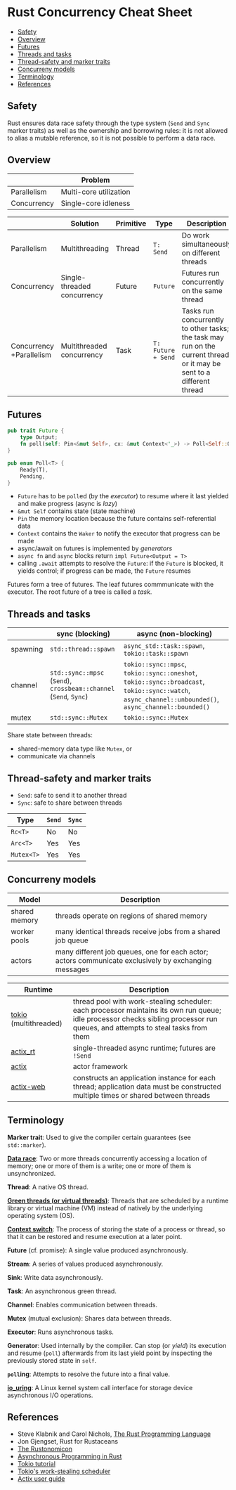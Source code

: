 <!-- markdownlint-disable MD033 -->

# Rust Concurrency Cheat Sheet

- [Safety](#safety)
- [Overview](#overview)
- [Futures](#futures)
- [Threads and tasks](#threads-and-tasks)
- [Thread-safety and marker traits](#thread-safety-and-marker-traits)
- [Concurreny models](#concurreny-models)
- [Terminology](#terminology)
- [References](#references)

## Safety

Rust ensures data race safety through the type system (`Send` and `Sync` marker traits) as well as the ownership and borrowing rules: it is not allowed to alias a mutable reference, so it is not possible to perform a data race.

## Overview

&nbsp; | Problem
------- | -------
Parallelism | Multi-core utilization
Concurrency | Single-core idleness

&nbsp; | Solution | Primitive | Type | Description | Examples
------- | ------- | ------- | ------- | ------- | -------
Parallelism | Multithreading | Thread | `T: Send` | Do work simultaneously on different threads | [`std::thread::spawn`](https://doc.rust-lang.org/std/thread/fn.spawn.html)
Concurrency | Single-threaded concurrency | Future | `Future` | Futures run concurrently on the same thread | [`futures::future::join`](https://docs.rs/futures/latest/futures/future/fn.join.html), [`futures::join`](https://docs.rs/futures/latest/futures/macro.join.html)
Concurrency<br>+Parallelism | Multithreaded concurrency | Task | `T: Future + Send` | Tasks run concurrently to other tasks; the task may run on the current thread, or it may be sent to a different thread | [`tokio::spawn`](https://docs.rs/tokio/latest/tokio/fn.spawn.html)

## Futures

``` rust
pub trait Future {
    type Output;
    fn poll(self: Pin<&mut Self>, cx: &mut Context<'_>) -> Poll<Self::Output>;
}

pub enum Poll<T> {
    Ready(T),
    Pending,
}
```

- `Future` has to be `poll`ed (by the *executor*) to resume where it last yielded and make progress (async is *lazy*)
- `&mut Self` contains state (state machine)
- `Pin` the memory location because the future contains self-referential data
- `Context` contains the `Waker` to notify the executor that progress can be made
- async/await on futures is implemented by *generators*
- `async fn` and `async` blocks return `impl Future<Output = T>`
- calling `.await` attempts to resolve the `Future`: if the `Future` is blocked, it yields control; if progress can be made, the `Future` resumes

Futures form a tree of futures. The leaf futures commmunicate with the executor. The root future of a tree is called a *task*.

## Threads and tasks

&nbsp; | sync (blocking) | async (non-blocking)
------- | ------- | -------
spawning | `std::thread::spawn` | `async_std::task::spawn`, `tokio::task::spawn`
channel | `std::sync::mpsc` (`Send`), `crossbeam::channel` (`Send`, `Sync`) | `tokio::sync::mpsc`, `tokio::sync::oneshot`, `tokio::sync::broadcast`, `tokio::sync::watch`, `async_channel::unbounded()`, `async_channel::bounded()`
mutex | `std::sync::Mutex` | `tokio::sync::Mutex`

Share state between threads:

- shared-memory data type like `Mutex`, or
- communicate via channels

## Thread-safety and marker traits

- `Send`: safe to send it to another thread
- `Sync`: safe to share between threads

Type | `Send` | `Sync`
------- | ------- | -------
`Rc<T>` | No | No
`Arc<T>` | Yes | Yes
`Mutex<T>` | Yes | Yes

## Concurreny models

Model | Description
------- | -------
shared memory | threads operate on regions of shared memory
worker pools | many identical threads receive jobs from a shared job queue
actors | many different job queues, one for each actor; actors communicate exclusively by exchanging messages

Runtime | Description
------- | -------
[tokio](https://crates.io/crates/tokio) (multithreaded) | thread pool with work-stealing scheduler: each processor maintains its own run queue; idle processor checks sibling processor run queues, and attempts to steal tasks from them
[actix_rt](https://docs.rs/actix-rt/latest/actix_rt/) | single-threaded async runtime; futures are `!Send`
[actix](https://crates.io/crates/actix) | actor framework
[actix-web](https://crates.io/crates/actix-web) | constructs an application instance for each thread; application data must be constructed multiple times or shared between threads

## Terminology

**Marker trait**: Used to give the compiler certain guarantees (see `std::marker`).

**[Data race](https://doc.rust-lang.org/nomicon/races.html)**: Two or more threads concurrently accessing a location of memory; one or more of them is a write; one or more of them is unsynchronized.

**Thread**: A native OS thread.

**[Green threads (or virtual threads)](https://en.wikipedia.org/wiki/Green_threads)**: Threads that are scheduled by a runtime library or virtual machine (VM) instead of natively by the underlying operating system (OS).

[**Context switch**](https://en.wikipedia.org/wiki/Context_switch): The process of storing the state of a process or thread, so that it can be restored and resume execution at a later point.

**Future** (cf. promise): A single value produced asynchronously.

**Stream**: A series of values produced asynchronously.

**Sink**: Write data asynchronously.

**Task**: An asynchronous green thread.

**Channel**: Enables communication between threads.

**Mutex** (mutual exclusion): Shares data between threads.

**Executor**: Runs asynchronous tasks.

**Generator**: Used internally by the compiler. Can stop (or *yield*) its execution and resume (`poll`) afterwards from its last yield point by inspecting the previously stored state in `self`.

**`poll`ing**: Attempts to resolve the future into a final value.

**[io_uring](https://en.wikipedia.org/wiki/Io_uring)**: A Linux kernel system call interface for storage device asynchronous I/O operations.

## References

- Steve Klabnik and Carol Nichols, [The Rust Programming Language](https://doc.rust-lang.org/book/)
- Jon Gjengset, Rust for Rustaceans
- [The Rustonomicon](https://doc.rust-lang.org/nomicon/intro.html)
- [Asynchronous Programming in Rust](https://rust-lang.github.io/async-book/)
- [Tokio tutorial](https://tokio.rs/tokio/tutorial)
- [Tokio's work-stealing scheduler](https://tokio.rs/blog/2019-10-scheduler#schedulers-how-do-they-work)
- [Actix user guide](https://actix.rs/book/actix/)
